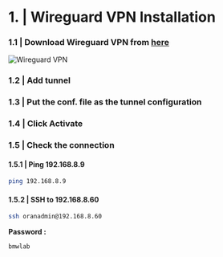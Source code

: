 # 1. | Wireguard VPN Installation

### 1.1 | Download Wireguard VPN from [here](https://www.wireguard.com/install/)

![Wireguard VPN](https://hackmd.io/_uploads/rJsJ9NMvA.png)

### 1.2 | Add tunnel

### 1.3 | Put the conf. file as the tunnel configuration

### 1.4 | Click Activate

### 1.5 | Check the connection
#### 1.5.1 | Ping 192.168.8.9
```bash
ping 192.168.8.9
```
#### 1.5.2 | SSH to 192.168.8.60
```bash
ssh oranadmin@192.168.8.60
```

**Password :**
```bash
bmwlab
```